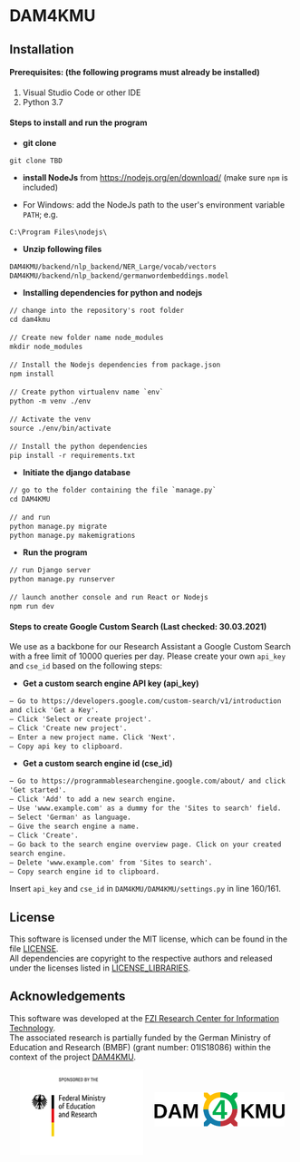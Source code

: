 # DAM4KMU

## Installation

#### Prerequisites: (the following programs must already be installed)
1. Visual Studio Code or other IDE
2. Python 3.7

#### Steps to install and run the program
- **git clone**
```
git clone TBD
```

- **install NodeJs** from https://nodejs.org/en/download/ (make sure `npm` is included)

- For Windows: add the NodeJs path to the user's environment variable `PATH`; e.g.
```
C:\Program Files\nodejs\
```
- **Unzip following files**

```
DAM4KMU/backend/nlp_backend/NER_Large/vocab/vectors
DAM4KMU/backend/nlp_backend/germanwordembeddings.model
```

- **Installing dependencies for python and nodejs**

```
// change into the repository's root folder
cd dam4kmu

// Create new folder name node_modules
mkdir node_modules

// Install the Nodejs dependencies from package.json
npm install

// Create python virtualenv name `env`
python -m venv ./env

// Activate the venv
source ./env/bin/activate

// Install the python dependencies
pip install -r requirements.txt
```

- **Initiate the django database**
```
// go to the folder containing the file `manage.py`
cd DAM4KMU

// and run
python manage.py migrate
python manage.py makemigrations
```

- **Run the program**
```
// run Django server
python manage.py runserver

// launch another console and run React or Nodejs
npm run dev
```

#### Steps to create Google Custom Search (Last checked: 30.03.2021)
We use as a backbone for our Research Assistant a Google Custom Search with a free limit of 10000 queries per day.
Please create your own `api_key` and `cse_id` based on the following steps:
- **Get a custom search engine API key (api_key)**
```
– Go to https://developers.google.com/custom-search/v1/introduction and click 'Get a Key'.
– Click 'Select or create project'.
– Click 'Create new project'.
– Enter a new project name. Click 'Next'.
– Copy api key to clipboard.
```

- **Get a custom search engine id (cse_id)**
```
– Go to https://programmablesearchengine.google.com/about/ and click 'Get started'.
– Click 'Add' to add a new search engine.
– Use 'www.example.com' as a dummy for the 'Sites to search' field.
– Select 'German' as language.
– Give the search engine a name.
– Click 'Create'.
– Go back to the search engine overview page. Click on your created search engine.
– Delete 'www.example.com' from 'Sites to search'.
– Copy search engine id to clipboard.
```

Insert `api_key` and `cse_id` in `DAM4KMU/DAM4KMU/settings.py` in line 160/161.

## License
This software is licensed under the MIT license, which can be found in the file [LICENSE](LICENSE).<br>
All dependencies are copyright to the respective authors and released under the licenses listed in [LICENSE_LIBRARIES](LICENSE_LIBRARIES).

## Acknowledgements
This software was developed at the [FZI Research Center for Information Technology](https://www.fzi.de).<br>
The associated research is partially funded by the German Ministry of Education and Research (BMBF) (grant number: 01IS18086) within the context of the project [DAM4KMU](https://dam4kmu.de/).<br>
<div style="display: flex; align-content: center; justify-content: center; flex-direction: row;">
    <img src="img/BMBF.jpg" alt="BMBF Logo" height="150" style="padding-right: 20px">
    <img src="img/DAM4KMU_Logo.svg" alt="DAM4KMU Logo" height="60" style="padding-top: 40px">
</div>
